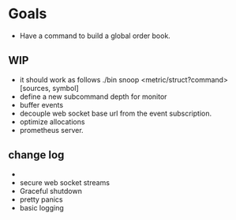 # Goals
- Have a command to build a global order book.

## WIP

- it should work as follows ./bin snoop <metric/struct?command> [sources, symbol]
- define a new subcommand depth for monitor
- buffer events
- decouple web socket base url from the event subscription.
- optimize allocations
- prometheus server.

## change log
+ 
+ secure web socket streams
+ Graceful shutdown
+ pretty panics
+ basic logging
